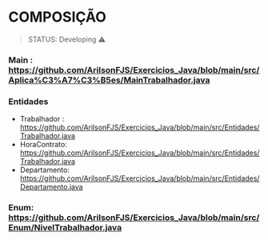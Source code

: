 <h1> COMPOSIÇÃO </h1>

> STATUS: Developing ⚠️

### Main : https://github.com/ArilsonFJS/Exercicios_Java/blob/main/src/Aplica%C3%A7%C3%B5es/MainTrabalhador.java

### Entidades
+ Trabalhador : https://github.com/ArilsonFJS/Exercicios_Java/blob/main/src/Entidades/Trabalhador.java
+ HoraContrato: https://github.com/ArilsonFJS/Exercicios_Java/blob/main/src/Entidades/Trabalhador.java
+ Departamento: https://github.com/ArilsonFJS/Exercicios_Java/blob/main/src/Entidades/Departamento.java

### Enum: https://github.com/ArilsonFJS/Exercicios_Java/blob/main/src/Enum/NivelTrabalhador.java
